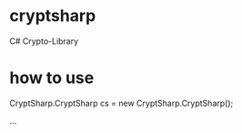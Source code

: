 # cryptsharp
C# Crypto-Library

# how to use
CryptSharp.CryptSharp cs = new CryptSharp.CryptSharp();

...
